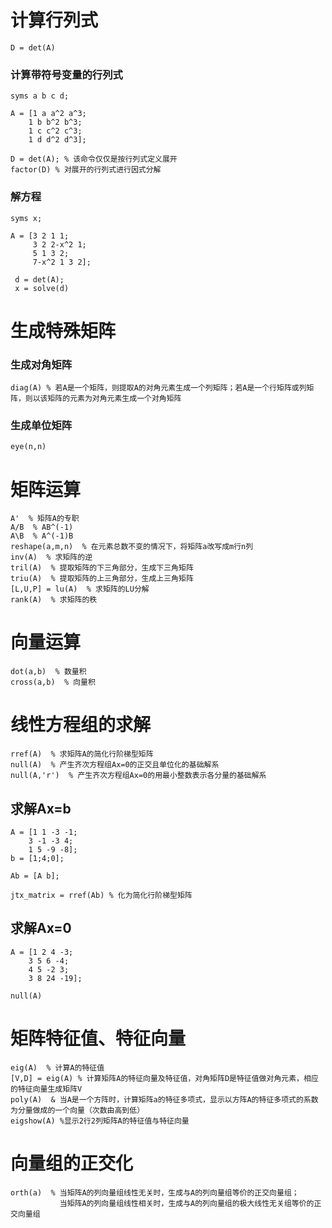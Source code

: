# 计算行列式
```
D = det(A)
```
### 计算带符号变量的行列式
```
syms a b c d;

A = [1 a a^2 a^3;
    1 b b^2 b^3;
    1 c c^2 c^3;
    1 d d^2 d^3];

D = det(A); % 该命令仅仅是按行列式定义展开
factor(D) % 对展开的行列式进行因式分解
```

### 解方程
```
syms x;

A = [3 2 1 1;
     3 2 2-x^2 1;
     5 1 3 2;
     7-x^2 1 3 2];
 
 d = det(A);
 x = solve(d)
 ```
# 生成特殊矩阵
### 生成对角矩阵
```
diag(A) % 若A是一个矩阵，则提取A的对角元素生成一个列矩阵；若A是一个行矩阵或列矩阵，则以该矩阵的元素为对角元素生成一个对角矩阵
```
### 生成单位矩阵
```
eye(n,n)
```

# 矩阵运算
```
A'  % 矩阵A的专职
A/B  % AB^(-1)
A\B  % A^(-1)B
reshape(a,m,n)  % 在元素总数不变的情况下，将矩阵a改写成m行n列
inv(A)  % 求矩阵的逆
tril(A)  % 提取矩阵的下三角部分，生成下三角矩阵
triu(A)  % 提取矩阵的上三角部分，生成上三角矩阵
[L,U,P] = lu(A)  % 求矩阵的LU分解
rank(A)  % 求矩阵的秩
```

# 向量运算
```
dot(a,b)  % 数量积
cross(a,b)  % 向量积
```

# 线性方程组的求解
```
rref(A)  % 求矩阵A的简化行阶梯型矩阵
null(A)  % 产生齐次方程组Ax=0的正交且单位化的基础解系
null(A,'r')  % 产生齐次方程组Ax=0的用最小整数表示各分量的基础解系
```
## 求解Ax=b
```
A = [1 1 -3 -1;
    3 -1 -3 4;
    1 5 -9 -8];
b = [1;4;0];

Ab = [A b];

jtx_matrix = rref(Ab) % 化为简化行阶梯型矩阵
```
## 求解Ax=0
```
A = [1 2 4 -3;
    3 5 6 -4;
    4 5 -2 3;
    3 8 24 -19];

null(A)
```

# 矩阵特征值、特征向量
```
eig(A)  % 计算A的特征值
[V,D] = eig(A) % 计算矩阵A的特征向量及特征值，对角矩阵D是特征值做对角元素，相应的特征向量生成矩阵V
poly(A)  & 当A是一个方阵时，计算矩阵a的特征多项式，显示以方阵A的特征多项式的系数为分量做成的一个向量（次数由高到低）
eigshow(A) %显示2行2列矩阵A的特征值与特征向量
```

# 向量组的正交化
```
orth(a)  % 当矩阵A的列向量组线性无关时，生成与A的列向量组等价的正交向量组；
           当矩阵A的列向量组线性相关时，生成与A的列向量组的极大线性无关组等价的正交向量组
```


